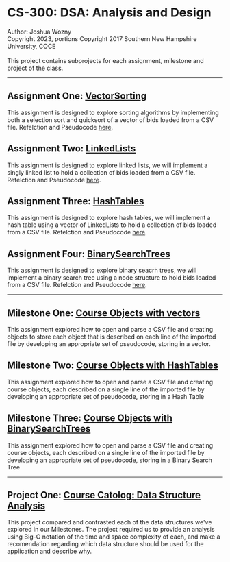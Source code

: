 # CS-300: DSA: Analysis and Design

Author: Joshua Wozny <br>
Copyright 2023, portions Copyright 2017 Southern New Hampshire University, COCE<br>
<br>
This project contains subprojects for each assignment, milestone and project of the class.

<hr>

## Assignment One: [VectorSorting](https://github.com/joshuawozny/CS-300/tree/main/VectorSorting)
This assignment is designed to explore sorting algorithms by implementing both a selection sort and quicksort of a vector of bids loaded from a CSV file. Refelction and Pseudocode [here](https://github.com/joshuawozny/CS-300/tree/main/Documents). 

## Assignment Two: [LinkedLists](https://github.com/joshuawozny/CS-300/tree/main/LinkedList/LinkedList)
This assignment is designed to explore linked lists, we will implement a singly linked list to hold a collection of bids loaded from a CSV file. Refelction and Pseudocode [here](https://github.com/joshuawozny/CS-300/tree/main/Documents). 

## Assignment Three: [HashTables](https://github.com/joshuawozny/CS-300/tree/main/HashTable/HashTable)
This assignment is designed to explore hash tables, we will implement a hash table using a vector of LinkedLists to hold a collection of bids loaded from a CSV file. Refelction and Pseudocode [here](https://github.com/joshuawozny/CS-300/tree/main/Documents). 

## Assignment Four: [BinarySearchTrees](https://github.com/joshuawozny/CS-300/tree/main/BinarySearchTree/BinarySearchTree)
This assignment is designed to explore binary seacrh trees, we will implement a binary search tree using a node structure to hold bids loaded from a CSV file. Refelction and Pseudocode [here](https://github.com/joshuawozny/CS-300/tree/main/Documents). 
<hr>

## Milestone One: [Course Objects with vectors](https://github.com/joshuawozny/CS-300/tree/main/Documents)

This assignment explored how to open and parse a CSV file and creating objects to store each object that is described on each line of the imported file by developing an appropriate set of pseudocode, storing in a vector. 

## Milestone Two: [Course Objects with HashTables](https://github.com/joshuawozny/CS-300/tree/main/Documents)

This assignment explored how to open and parse a CSV file and creating course objects, each described on a single line of the imported file by developing an appropriate set of pseudocode, storing in a Hash Table

## Milestone Three: [Course Objects with BinarySearchTrees](https://github.com/joshuawozny/CS-300/tree/main/Documents)

This assignment explored how to open and parse a CSV file and creating course objects, each described on a single line of the imported file by developing an appropriate set of pseudocode, storing in a Binary Search Tree
<hr>

## Project One: [Course Catolog: Data Structure Analysis](https://github.com/joshuawozny/CS-300/tree/main/Documents)

This project compared and contrasted each of the data structures we've explored in our Milestones. The project required us to provide an analysis using Big-O notation of the time and space complexity of each, and make a recomendation regarding which data structure should be used for the application and describe why.
